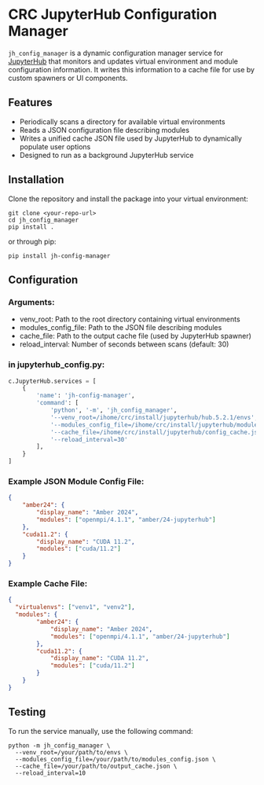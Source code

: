 # CRC JupyterHub Configuration Manager

`jh_config_manager` is a dynamic configuration manager service for 
[JupyterHub](https://jupyterhub.readthedocs.io/) that monitors and updates virtual environment and module configuration
information. It writes this information to a cache file for use by custom spawners or UI components.

## Features

- Periodically scans a directory for available virtual environments
- Reads a JSON configuration file describing modules
- Writes a unified cache JSON file used by JupyterHub to dynamically populate user options
- Designed to run as a background JupyterHub service

## Installation

Clone the repository and install the package into your virtual environment:

```
git clone <your-repo-url>
cd jh_config_manager
pip install .
```
or through pip:
```
pip install jh-config-manager
```
## Configuration
### Arguments:
- venv_root: Path to the root directory containing virtual environments
- modules_config_file: Path to the JSON file describing modules
- cache_file: Path to the output cache file (used by JupyterHub spawner)
- reload_interval: Number of seconds between scans (default: 30)

### in jupyterhub_config.py:
```python
c.JupyterHub.services = [
    {
        'name': 'jh-config-manager',
        'command': [
            'python', '-m', 'jh_config_manager',
            '--venv_root=/ihome/crc/install/jupyterhub/hub.5.2.1/envs',
            '--modules_config_file=/ihome/crc/install/jupyterhub/modules_config.json',
            '--cache_file=/ihome/crc/install/jupyterhub/config_cache.json',
            '--reload_interval=30'
        ],
    }
]
```

### Example JSON Module Config File:
```json
{
    "amber24": {
        "display_name": "Amber 2024",
        "modules": ["openmpi/4.1.1", "amber/24-jupyterhub"]
    },
    "cuda11.2": {
        "display_name": "CUDA 11.2",
        "modules": ["cuda/11.2"]
    }
}
```

### Example Cache File:
```json
{
  "virtualenvs": ["venv1", "venv2"],
  "modules": {
        "amber24": {
            "display_name": "Amber 2024",
            "modules": ["openmpi/4.1.1", "amber/24-jupyterhub"]
        },
        "cuda11.2": {
            "display_name": "CUDA 11.2",
            "modules": ["cuda/11.2"]
        }
    }
}
```
## Testing
To run the service manually, use the following command:
```
python -m jh_config_manager \
  --venv_root=/your/path/to/envs \
  --modules_config_file=/your/path/to/modules_config.json \
  --cache_file=/your/path/to/output_cache.json \
  --reload_interval=10
```